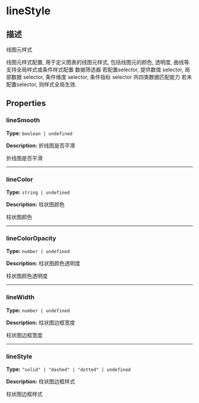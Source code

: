 # lineStyle
## 描述
线图元样式

线图元样式配置, 用于定义图表的线图元样式, 包括线图元的颜色, 透明度, 曲线等.
支持全局样式或条件样式配置
数据筛选器
若配置selector, 提供数值 selector, 局部数据 selector, 条件维度 selector, 条件指标 selector 共四类数据匹配能力
若未配置selector, 则样式全局生效.


## Properties

### lineSmooth

**Type:** `boolean | undefined`

**Description:**
折线图是否平滑

折线图是否平滑

---

### lineColor

**Type:** `string | undefined`

**Description:**
柱状图颜色

柱状图颜色

---

### lineColorOpacity

**Type:** `number | undefined`

**Description:**
柱状图颜色透明度

柱状图颜色透明度

---

### lineWidth

**Type:** `number | undefined`

**Description:**
柱状图边框宽度

柱状图边框宽度

---

### lineStyle

**Type:** `"solid" | "dashed" | "dotted" | undefined`

**Description:**
柱状图边框样式

柱状图边框样式